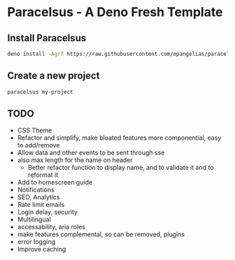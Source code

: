 # Paracelsus - A Deno Fresh Template

## Install Paracelsus

```bash
deno install -Agrf https://raw.githubusercontent.com/epangelias/paracelsus/refs/heads/main/tasks/paracelsus.ts
```

## Create a new project

```bash
paracelsus my-project
```

## TODO

- CSS Theme
- Refactor and simplify, make bloated features more componential, easy to add/remove
- Allow data and other events to be sent through sse
- also max length for the name on header
  - Better refactor function to display name, and to validate it and to reformat it
- Add to homescreen guide
- Notifications
- SEO, Analytics
- Rate limit emails
- Login delay, security
- Multilingual
- accessability, aria roles
- make features complemental, so can be removed, plugins
- error logging
- Improve caching

